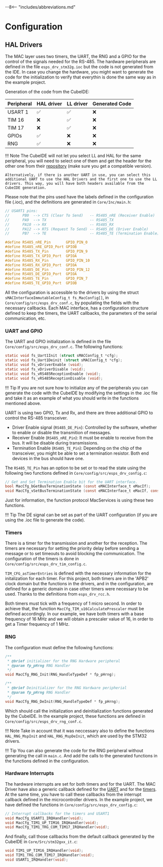 --8<-- "includes/abbreviations.md"

# Configuration

## HAL Drivers
The MAC layer uses two timers, the UART, the RNG and a GPIO for the control of the signals needed for the RS-485. The hardware peripherals are defined in the file `esps_drv_stm32g.ioc` but the code is not generated from the IDE. In case you change the hardware, you might want to generate the code for the initialization to verify that everythin is done the same way as in the example project.

Generation of the code from the CubeIDE:

| Peripheral | HAL driver         | LL driver          | Generated Code |
|------------|--------------------|--------------------|----------------|
| USART 1    | :white_check_mark: | :white_check_mark: | :x:            |
| TIM 16     | :x:                | :white_check_mark: | :x:            |
| TIM 17     | :x:                | :white_check_mark: | :x:            |
| GPIOs      | :white_check_mark: | :x:                | :x:            |
| RNG        | :white_check_mark: | :x:                | :x:            |

!!! Note
    The CubeIDE will not let you select LL and HAL for the same peripheral, you will need to select one of them and get the header for the other one from their [repository](https://github.com/STMicroelectronics/stm32g4xx_hal_driver) (make sure you get a compatible version).

    Alternatively, if there is another UART in use, you can select this additional UART to use the HAL Drivers and the first one to use the LL drivers. This way, you will have both headers available from the CubeIDE generation.

Please note that the pins used have the labels defined in the configuration file (.ioc), and the definitions are generated in `Core/Inc/main.h`:

```c
// USART1 pins:
//      PB0  --> CTS (Clear To Send)   -- RS485_nRE (Receiver Enable)
//      PA9  --> TX                    -- RS485_TX
//      PA10 --> RX                    -- RS485_RX
//      PA12 --> RTS (Request To Send) -- RS485_DE (Driver Enable)
//      PB7  --> TE                    -- RS485_TE (Termination Enable)

#define RS485_nRE_Pin       GPIO_PIN_0
#define RS485_nRE_GPIO_Port GPIOB
#define RS485_TX_Pin        GPIO_PIN_9
#define RS485_TX_GPIO_Port  GPIOA
#define RS485_RX_Pin        GPIO_PIN_10
#define RS485_RX_GPIO_Port  GPIOA
#define RS485_DE_Pin        GPIO_PIN_12
#define RS485_DE_GPIO_Port  GPIOA
#define RS485_TE_Pin        GPIO_PIN_7
#define RS485_TE_GPIO_Port  GPIOB
```

All the configuration is accessible to the drivers by using the struct `sMACInterfaceImmutableConfig_t fs_MacConfig[]`, in `Core/config/src/esps_drv_conf.c`, by populating the fields with the necessary callbacks. Each MAC interface, has a configuration structure defined to keep the timers, the UART callbacks, the parameters of the serial communication, etc.

### UART and GPIO

The UART and GPIO initialization is defined in the file `Core/config/src/esps_drv_conf.c`. The following functions:

```c
static void fs_Uart1Init (struct sMACConfig_t *cfg);
static void fs_Uart1Deinit (struct sMACConfig_t *cfg);
static void fs_vDriverEnable (void);
static void fs_vDriverDisable (void);
static void fs_vRS485ReceptionEnable (void);
static void fs_vRS485ReceptionDisable (void);
```

!!! Tip
    If you are not sure how to initialize any of the peripherals you can generate the code with the CubeIDE by modifying the settings in the .ioc file and take it as an example of what you should write in the functions mentioned above.

UART is using two GPIO, Tx and Rx, and there are three additional GPIO to control the RS-485 transceiver.

- Driver Enable signal (`RS485_DE_Pin`): Controlled by the software, whether to enable or disable the transmition of messages.
- Receiver Enable (`RS485_nRE_Pin`): It must be enable to receive from the bus. It will be disable during transmissions.
- Termination Enable (`RS485_TE_Pin`): Depending on the chip of the transceiver, you might be able to set a termination resistor. Both end devices in the bus should have one.

The `RS485_TE_Pin` has an option to be set or to read the state using the following two functions defined in `Core/config/src/esps_drv_config.c`:

```c
// Get and Set Termination Enable bit for the UART interface.
bool MacCfg_bGetBusTerminationState (const eMACInterface_t eMacIf);
void MacCfg_vSetBusTerminationState (const eMACInterface_t eMacIf, const bool bNewState);
```

Just for information, the function protocol MacServices is using these two functions.

!!! Tip
    The DE signal can be set as part of the UART configuration (if you are using the .ioc file to generate the code).

### Timers

There is a timer for the transmission and another for the reception. The timers are necessary for setting the priority delay before sending a message or to set timeouts to avoid blocking the communication. The configuration of the timers is done in `Core/config/src/esps_drv_tim_config.c`.

`TIM_CFG_asTimerEntries` is defined with the necessary information for the initalization for each timer. For this project, both timers are in the 'APB2' clock domain but the functions in the drivers, and in the configuration, are defined for a generic domain in case other timers were necessary to be used. Thanks to the definitions from `esps_drv_rcc.h`.

Both timers must tick with a frequency of 1 micro second. In order to achieve that, the function `MacCfg_TIM_u16CalculatePrescaler` must be defined accordingly. In our example, we have both timers with a base frequency of 16 MHz and we will obtain a prescaler value of 16, in order to get a Timer frequency of 1 MHz.

### RNG

The configuration must define the following functions:

```c
/**
 * @brief initializer for the RNG Hardware peripheral
 * @param fp_pHrng RNG Handler
 */
void MacCfg_RNG_Init(RNG_HandleTypeDef * fp_pHrng);

/**
 * @brief Deinitializer for the RNG Hardware peripherial
 * @param fp_pHrng RNG Handler
 */
void MacCfg_RNG_DeInit(RNG_HandleTypeDef * fp_pHrng);
```

Which should call the initialization and deinitialization functions generated by the CubeIDE. In the example project, these functions are defined in `Core/config/src/esps_drv_rng_conf.c`.

!!! Note
    Take in account that it was neccessary also to define the functions `HAL_RNG_MspInit` and `HAL_RNG_MspDeInit`, which are used by the STM32 drivers.

!!! Tip
    You can also generate the code for the RNG peripheral without generating the call in `main.c`. And add the calls to the generated functions in the functions defined in the configuration.

### Hardware Interrupts

The hardware interrupts are set for both timers and for the UART. The MAC Driver have also a generic callback defined for the [UART](../mac_layer/mac_modules.md#uart-interrupt-processing) and for the [timers](../mac_layer/mac_modules.md#timers). At the same time, you have to call these callbacks from the interrupt callback defined in the microcontroller drivers. In the example project, we have defined the functions in `Core/config/src/esps_drv_config.c`:

```c
// Interrupt callbacks for the timers and USART1
void MacCfg_USART1_IRQHandler(void);
void MacCfg_TIM1_UP_TIM16_IRQHandler(void);
void MacCfg_TIM1_TRG_COM_TIM17_IRQHandler(void);
```

And finally, call those callbacks from the default callback generated by the CubeIDE in `Core/Src/stm32gxx_it.c`:

```c
void TIM1_UP_TIM16_IRQHandler(void);
void TIM1_TRG_COM_TIM17_IRQHandler(void);
void USART1_IRQHandler(void);
```

